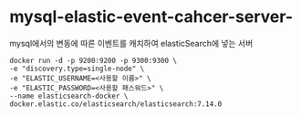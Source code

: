 # mysql-elastic-event-cahcer-server-
mysql에서의 변동에 따른 이벤트를 캐치하여  elasticSearch에 넣는 서버


```azure
docker run -d -p 9200:9200 -p 9300:9300 \
-e "discovery.type=single-node" \
-e "ELASTIC_USERNAME=<사용할 이름>" \
-e "ELASTIC_PASSWORD=<사용할 패스워드>" \
--name elasticsearch-docker \
docker.elastic.co/elasticsearch/elasticsearch:7.14.0
```
